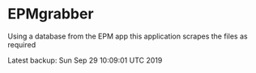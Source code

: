 # EPMgrabber
Using a database from the EPM app this application scrapes the files as required


Latest backup: Sun Sep 29 10:09:01 UTC 2019
